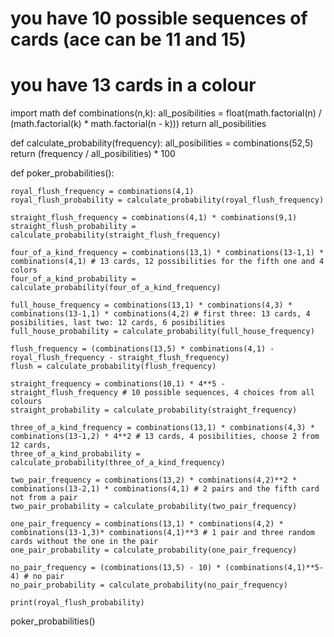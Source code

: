 # you have 10 possible sequences of cards (ace can be 11 and 15)
# you have 13 cards in a colour

import math
def combinations(n,k):
    all_posibilities = float(math.factorial(n) / (math.factorial(k) * math.factorial(n - k)))
    return all_posibilities

def calculate_probability(frequency):
    all_posibilities = combinations(52,5)
    return (frequency / all_posibilities) * 100

def poker_probabilities():

    royal_flush_frequency = combinations(4,1)
    royal_flush_probability = calculate_probability(royal_flush_frequency)

    straight_flush_frequency = combinations(4,1) * combinations(9,1)
    straight_flush_probability = calculate_probability(straight_flush_frequency)

    four_of_a_kind_frequency = combinations(13,1) * combinations(13-1,1) * combinations(4,1) # 13 cards, 12 possibilities for the fifth one and 4 colors
    four_of_a_kind_probability = calculate_probability(four_of_a_kind_frequency)

    full_house_frequency = combinations(13,1) * combinations(4,3) * combinations(13-1,1) * combinations(4,2) # first three: 13 cards, 4 posibilities, last two: 12 cards, 6 posibilities
    full_house_probability = calculate_probability(full_house_frequency)

    flush_frequency = (combinations(13,5) * combinations(4,1) - royal_flush_frequency - straight_flush_frequency)
    flush = calculate_probability(flush_frequency)

    straight_frequency = combinations(10,1) * 4**5 - straight_flush_frequency # 10 possible sequences, 4 choices from all colours
    straight_probability = calculate_probability(straight_frequency)

    three_of_a_kind_frequency = combinations(13,1) * combinations(4,3) * combinations(13-1,2) * 4**2 # 13 cards, 4 posibilities, choose 2 from 12 cards,
    three_of_a_kind_probability = calculate_probability(three_of_a_kind_frequency)

    two_pair_frequency = combinations(13,2) * combinations(4,2)**2 * combinations(13-2,1) * combinations(4,1) # 2 pairs and the fifth card not from a pair
    two_pair_probability = calculate_probability(two_pair_frequency)

    one_pair_frequency = combinations(13,1) * combinations(4,2) * combinations(13-1,3)* combinations(4,1)**3 # 1 pair and three random cards without the one in the pair
    one_pair_probability = calculate_probability(one_pair_frequency)

    no_pair_frequency = (combinations(13,5) - 10) * (combinations(4,1)**5-4) # no pair
    no_pair_probability = calculate_probability(no_pair_frequency)

    print(royal_flush_probability)

poker_probabilities()

